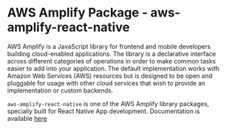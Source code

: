 # AWS Amplify Package - aws-amplify-react-native

AWS Amplify is a JavaScript library for frontend and mobile developers building cloud-enabled applications. The library is a declarative interface across different categories of operations in order to make common tasks easier to add into your application. The default implementation works with Amazon Web Services (AWS) resources but is designed to be open and pluggable for usage with other cloud services that wish to provide an implementation or custom backends.

`aws-amplify-react-native` is one of the AWS Amplify library packages, specially built for React Native App development. Documentation is available [here](https://github.com/aws/aws-amplify/blob/master/README.md)
